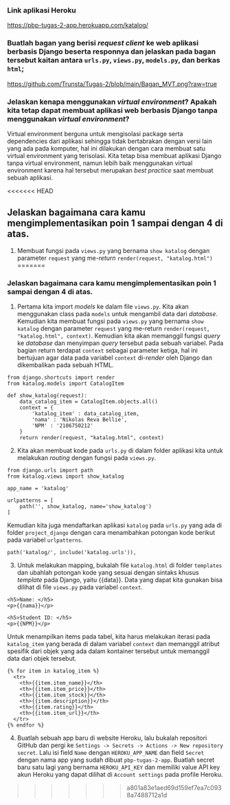 ### Link aplikasi Heroku
https://pbp-tugas-2-app.herokuapp.com/katalog/

### Buatlah bagan yang berisi *request client* ke web aplikasi berbasis Django beserta responnya dan jelaskan pada bagan tersebut kaitan antara `urls.py`, `views.py`, `models.py`, dan berkas `html`;
https://github.com/Trunsta/Tugas-2/blob/main/Bagan_MVT.png?raw=true

### Jelaskan kenapa menggunakan *virtual environment*? Apakah kita tetap dapat membuat aplikasi web berbasis Django tanpa menggunakan *virtual environment*?
Virtual environment berguna untuk mengisolasi package serta dependencies dari aplikasi sehingga tidak bertabrakan dengan versi lain yang ada pada komputer, hal ini dilakukan dengan cara membuat satu virtual environment yang terisolasi.
Kita tetap bisa membuat aplikasi Django tanpa virtual environment, namun lebih baik menggunakan virtual environment karena hal tersebut merupakan _best practice_ saat  membuat sebuah aplikasi.

<<<<<<< HEAD
## Jelaskan bagaimana cara kamu mengimplementasikan poin 1 sampai dengan 4 di atas.
1. Membuat fungsi pada `views.py` yang bernama `show katalog` dengan parameter `request` yang me-*return* `render(request, "katalog.html")` 
=======
### Jelaskan bagaimana cara kamu mengimplementasikan poin 1 sampai dengan 4 di atas.
1. Pertama kita import *models* ke dalam file `views.py`. Kita akan menggunakan class pada `models` untuk mengambil data dari *database*. Kemudian kita membuat fungsi pada `views.py` yang bernama `show katalog` dengan parameter `request` yang me-return `render(request, "katalog.html", context)`. Kemudian kita akan memanggil fungsi *query* ke *database* dan menyimpan *query* tersebut pada sebuah variabel. Pada bagian return terdapat `context` sebagai parameter ketiga, hal ini bertujuan agar data pada variabel `context` di-*render* oleh Django dan dikembalikan pada sebuah HTML.
```
from django.shortcuts import render
from katalog.models import CatalogItem

def show_katalog(request):
    data_catalog_item = CatalogItem.objects.all()
    context = {
        'katalog_item' : data_catalog_item,
        'nama' : 'Nikolas Reva Bellie',
        'NPM' : '2106750212'
    }
    return render(request, "katalog.html", context)
```

2. Kita akan membuat kode pada `urls.py` di dalam folder aplikasi kita untuk melakukan *routing* dengan fungsi pada `views.py`.
```
from django.urls import path
from katalog.views import show_katalog

app_name = 'katalog'

urlpatterns = [
    path('', show_katalog, name='show_katalog')
]
```
Kemudian kita juga mendaftarkan aplikasi `katalog` pada `urls.py` yang ada di folder `project_django` dengan cara menambahkan potongan kode berikut pada variabel `urlpatterns`.
```
path('katalog/', include('katalog.urls')),
```

3. Untuk melakukan mapping, bukalah file `katalog.html` di folder `templates` dan ubahlah potongan kode yang sesuai dengan sintaks khusus *template* pada Django, yaitu {{data}}. Data yang dapat kita gunakan bisa dilihat di file `views.py` pada variabel `context`.
```
<h5>Name: </h5>
<p>{{nama}}</p>

<h5>Student ID: </h5>
<p>{{NPM}}</p>
```

Untuk menampilkan items pada tabel, kita harus melakukan iterasi pada `katalog_item` yang berada di dalam variabel `context` dan memanggil atribut spesifik dari objek yang ada dalam kontainer tersebut untuk memanggil data dari objek tersebut.
```
{% for item in katalog_item %}
  <tr>
    <th>{{item.item_name}}</th>
    <th>{{item.item_price}}</th>
    <th>{{item.item_stock}}</th>
    <th>{{item.description}}</th>
    <th>{{item.rating}}</th>
    <th>{{item.item_url}}</th>
  </tr>
{% endfor %}
```
4. Buatlah sebuah app baru di website Heroku, lalu bukalah repositori GitHub dan pergi ke `Settings -> Secrets -> Actions -> New repository secret`. Lalu isi field `Name` dengan `HEROKU_APP_NAME` dan field `Secret` dengan nama app yang sudah dibuat `pbp-tugas-2-app`. Buatlah secret baru satu lagi yang bernama `HEROKU_API_KEY` dan memiliki value API key akun Heroku yang dapat dilihat di `Account settings` pada profile Heroku.
>>>>>>> a801a83e1aed69d159ef7ea7c0938a7488712a1d
